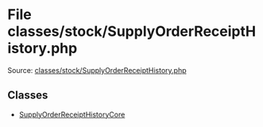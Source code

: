 File classes/stock/SupplyOrderReceiptHistory.php
=========
Source: [classes/stock/SupplyOrderReceiptHistory.php](https://github.com/PrestaShop/PrestaShop/blob/1.6.1.1/classes/stock/SupplyOrderReceiptHistory.php)


Classes
-------

* [SupplyOrderReceiptHistoryCore](class.SupplyOrderReceiptHistoryCore.md)


